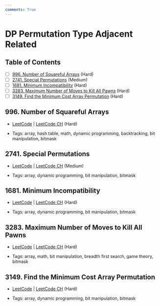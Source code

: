 ```yaml
---
comments: True
---
```


# DP Permutation Type Adjacent Related

## Table of Contents

- [ ] [996. Number of Squareful Arrays](https://leetcode.cn/problems/number-of-squareful-arrays/) (Hard)
- [ ] [2741. Special Permutations](https://leetcode.cn/problems/special-permutations/) (Medium)
- [ ] [1681. Minimum Incompatibility](https://leetcode.cn/problems/minimum-incompatibility/) (Hard)
- [ ] [3283. Maximum Number of Moves to Kill All Pawns](https://leetcode.cn/problems/maximum-number-of-moves-to-kill-all-pawns/) (Hard)
- [ ] [3149. Find the Minimum Cost Array Permutation](https://leetcode.cn/problems/find-the-minimum-cost-array-permutation/) (Hard)

## 996. Number of Squareful Arrays

-   [LeetCode](https://leetcode.com/problems/number-of-squareful-arrays/) | [LeetCode CH](https://leetcode.cn/problems/number-of-squareful-arrays/) (Hard)

-   Tags: array, hash table, math, dynamic programming, backtracking, bit manipulation, bitmask


## 2741. Special Permutations

-   [LeetCode](https://leetcode.com/problems/special-permutations/) | [LeetCode CH](https://leetcode.cn/problems/special-permutations/) (Medium)

-   Tags: array, dynamic programming, bit manipulation, bitmask


## 1681. Minimum Incompatibility

-   [LeetCode](https://leetcode.com/problems/minimum-incompatibility/) | [LeetCode CH](https://leetcode.cn/problems/minimum-incompatibility/) (Hard)

-   Tags: array, dynamic programming, bit manipulation, bitmask


## 3283. Maximum Number of Moves to Kill All Pawns

-   [LeetCode](https://leetcode.com/problems/maximum-number-of-moves-to-kill-all-pawns/) | [LeetCode CH](https://leetcode.cn/problems/maximum-number-of-moves-to-kill-all-pawns/) (Hard)

-   Tags: array, math, bit manipulation, breadth first search, game theory, bitmask


## 3149. Find the Minimum Cost Array Permutation

-   [LeetCode](https://leetcode.com/problems/find-the-minimum-cost-array-permutation/) | [LeetCode CH](https://leetcode.cn/problems/find-the-minimum-cost-array-permutation/) (Hard)

-   Tags: array, dynamic programming, bit manipulation, bitmask
